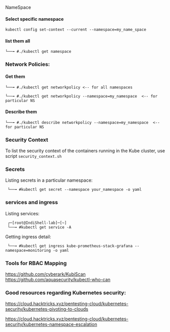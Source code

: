 NameSpace

#### Select specific namespace

    kubectl config set-context --current --namespace=my_name_space
#### list them all

    └──╼ #./kubectl get namespace


### Network Policies:
 #### Get them

    └──╼ #./kubectl get networkpolicy <-- for all namespaces
    
    └──╼ #./kubectl get networkpolicy --namespace=my_namespace  <-- for particular NS

 #### Describe them
      
    └──╼ #./kubectl describe networkpolicy --namespace=my_namespace  <-- for particular NS


### Security Context 

   To list the security context of the containers running in the Kube cluster, use script `security_context.sh`

### 


### Secrets

Listing secrets in a particular namespace:
   
     └──╼ #kubectl get secret --namespace your_namespace -o yaml

### services and ingress

Listing services:

     ┌─[root@IndiShell-lab]─[~]
     └──╼ #kubectl get service -A

Getting ingress detail:

     └──╼ #kubectl get ingress kube-prometheus-stack-grafana --namespace=monitoring -o yaml
     

### Tools for RBAC Mapping

https://github.com/cyberark/KubiScan
https://github.com/aquasecurity/kubectl-who-can

### Good resources regarding Kubernetes security:

https://cloud.hacktricks.xyz/pentesting-cloud/kubernetes-security/kubernetes-pivoting-to-clouds

https://cloud.hacktricks.xyz/pentesting-cloud/kubernetes-security/kubernetes-namespace-escalation

